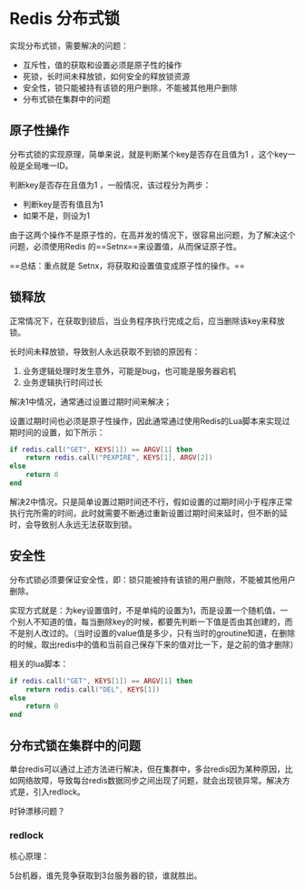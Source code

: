 # Redis 分布式锁

实现分布式锁，需要解决的问题：

- 互斥性，值的获取和设置必须是原子性的操作
- 死锁，长时间未释放锁，如何安全的释放锁资源
- 安全性，锁只能被持有该锁的用户删除，不能被其他用户删除
- 分布式锁在集群中的问题



## 原子性操作

分布式锁的实现原理，简单来说，就是判断某个key是否存在且值为1 ，这个key一般是全局唯一ID。

判断key是否存在且值为1 ，一般情况，该过程分为两步：

- 判断key是否有值且为1
- 如果不是，则设为1

由于这两个操作不是原子性的，在高并发的情况下，很容易出问题，为了解决这个问题，必须使用Redis 的==Setnx==来设置值，从而保证原子性。

==总结：重点就是 Setnx，将获取和设置值变成原子性的操作。==



## 锁释放

正常情况下，在获取到锁后，当业务程序执行完成之后，应当删除该key来释放锁。

长时间未释放锁，导致别人永远获取不到锁的原因有：

1. 业务逻辑处理时发生意外，可能是bug，也可能是服务器宕机
2. 业务逻辑执行时间过长

解决1中情况，通常通过设置过期时间来解决；

设置过期时间也必须是原子性操作，因此通常通过使用Redis的Lua脚本来实现过期时间的设置，如下所示：

```lua
if redis.call("GET", KEYS[1]) == ARGV[1] then
	return redis.call("PEXPIRE", KEYS[1], ARGV[2])
else
	return 0
end
```

解决2中情况，只是简单设置过期时间还不行，假如设置的过期时间小于程序正常执行完所需的时间，此时就需要不断通过重新设置过期时间来延时，但不断的延时，会导致别人永远无法获取到锁。



## 安全性

分布式锁必须要保证安全性，即：锁只能被持有该锁的用户删除，不能被其他用户删除。

实现方式就是：为key设置值时，不是单纯的设置为1，而是设置一个随机值，一个别人不知道的值，每当删除key的时候，都要先判断一下值是否由其创建的，而不是别人改过的。（当时设置的value值是多少，只有当时的groutine知道，在删除的时候，取出redis中的值和当前自己保存下来的值对比一下，是之前的值才删除）

相关的lua脚本：

```lua
if redis.call("GET", KEYS[1]) == ARGV[1] then
	return redis.call("DEL", KEYS[1])
else
	return 0
end
```



## 分布式锁在集群中的问题

单台redis可以通过上述方法进行解决，但在集群中，多台redis因为某种原因，比如网络故障，导致每台redis数据同步之间出现了问题，就会出现锁异常。解决方式是，引入redlock。

时钟漂移问题？



### redlock

核心原理：

5台机器，谁先竞争获取到3台服务器的锁，谁就胜出。



 

